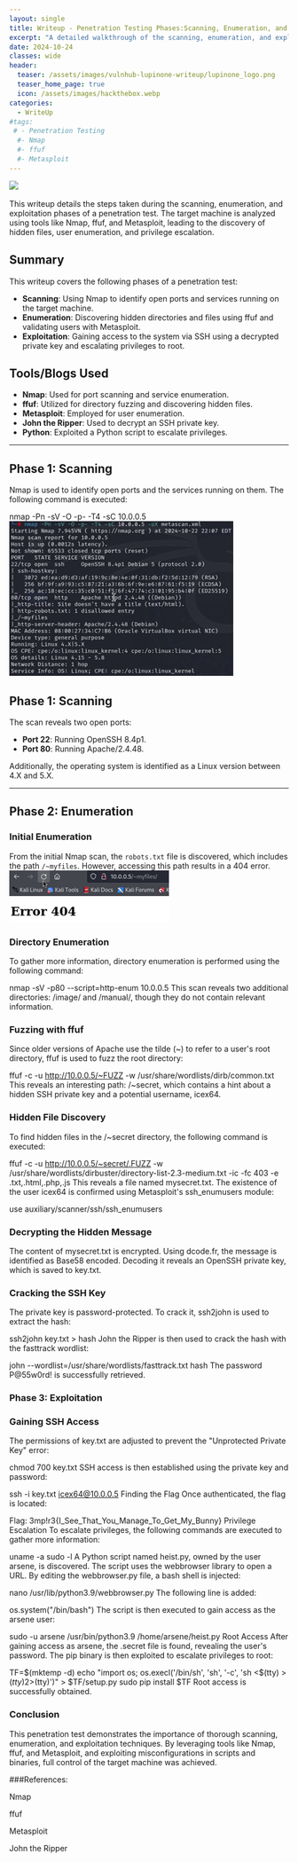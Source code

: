 ```yaml
---
layout: single
title: Writeup - Penetration Testing Phases:Scanning, Enumeration, and Exploitation
excerpt: "A detailed walkthrough of the scanning, enumeration, and exploitation phases during a penetration test, including the use of tools like Nmap, ffuf, and Metasploit."
date: 2024-10-24
classes: wide
header:
  teaser: /assets/images/vulnhub-lupinone-writeup/lupinone_logo.png
  teaser_home_page: true
  icon: /assets/images/hackthebox.webp
categories:
  - WriteUp
#tags:
 # - Penetration Testing
  #- Nmap
  #- ffuf
  #- Metasploit
---
```

![](/assets/images/vulnhub-lupinone-writeup/lupinone_logo.png)

This writeup details the steps taken during the scanning, enumeration, and exploitation phases of a penetration test. The target machine is analyzed using tools like Nmap, ffuf, and Metasploit, leading to the discovery of hidden files, user enumeration, and privilege escalation.

## Summary

This writeup covers the following phases of a penetration test:
   - **Scanning**: Using Nmap to identify open ports and services running on the target machine.
   - **Enumeration**: Discovering hidden directories and files using ffuf and validating users with Metasploit.
   - **Exploitation**: Gaining access to the system via SSH using a decrypted private key and escalating privileges to root.

## Tools/Blogs Used

- **Nmap**: Used for port scanning and service enumeration.
- **ffuf**: Utilized for directory fuzzing and discovering hidden files.
- **Metasploit**: Employed for user enumeration.
- **John the Ripper**: Used to decrypt an SSH private key.
- **Python**: Exploited a Python script to escalate privileges.

---

## Phase 1: Scanning

Nmap is used to identify open ports and the services running on them. The following command is executed:

nmap -Pn -sV -O -p- -T4 -sC 10.0.0.5
![](/assets/images/vulnhub-lupinone-writeup/lupinnmap.png)

## Phase 1: Scanning

The scan reveals two open ports:
   - **Port 22**: Running OpenSSH 8.4p1.
   - **Port 80**: Running Apache/2.4.48.

Additionally, the operating system is identified as a Linux version between 4.X and 5.X.

---

## Phase 2: Enumeration

### Initial Enumeration
From the initial Nmap scan, the `robots.txt` file is discovered, which includes the path `/~myfiles`. However, accessing this path results in a 404 error.
![](/assets/images/vulnhub-lupinone-writeup/lupinerror.png)

### Directory Enumeration
To gather more information, directory enumeration is performed using the following command:

nmap -sV -p80 --script=http-enum 10.0.0.5
This scan reveals two additional directories: /image/ and /manual/, though they do not contain relevant information.

### Fuzzing with ffuf
Since older versions of Apache use the tilde (~) to refer to a user's root directory, ffuf is used to fuzz the root directory:

ffuf -c -u http://10.0.0.5/~FUZZ -w /usr/share/wordlists/dirb/common.txt
This reveals an interesting path: /~secret, which contains a hint about a hidden SSH private key and a potential username, icex64.

### Hidden File Discovery
To find hidden files in the /~secret directory, the following command is executed:

ffuf -c -u http://10.0.0.5/~secret/.FUZZ -w /usr/share/wordlists/dirbuster/directory-list-2.3-medium.txt -ic -fc 403 -e .txt,.html,.php,.js
This reveals a file named mysecret.txt. The existence of the user icex64 is confirmed using Metasploit's ssh_enumusers module:

use auxiliary/scanner/ssh/ssh_enumusers

### Decrypting the Hidden Message
The content of mysecret.txt is encrypted. Using dcode.fr, the message is identified as Base58 encoded. Decoding it reveals an OpenSSH private key, which is saved to key.txt.

### Cracking the SSH Key
The private key is password-protected. To crack it, ssh2john is used to extract the hash:

ssh2john key.txt > hash
John the Ripper is then used to crack the hash with the fasttrack wordlist:

john --wordlist=/usr/share/wordlists/fasttrack.txt hash
The password P@55w0rd! is successfully retrieved.

### Phase 3: Exploitation
### Gaining SSH Access
The permissions of key.txt are adjusted to prevent the "Unprotected Private Key" error:

chmod 700 key.txt
SSH access is then established using the private key and password:

ssh -i key.txt icex64@10.0.0.5
Finding the Flag
Once authenticated, the flag is located:

Flag: 3mp!r3{I_See_That_You_Manage_To_Get_My_Bunny}
Privilege Escalation
To escalate privileges, the following commands are executed to gather more information:

uname -a
sudo -l
A Python script named heist.py, owned by the user arsene, is discovered. The script uses the webbrowser library to open a URL. By editing the webbrowser.py file, a bash shell is injected:

nano /usr/lib/python3.9/webbrowser.py
The following line is added:

os.system("/bin/bash")
The script is then executed to gain access as the arsene user:

sudo -u arsene /usr/bin/python3.9 /home/arsene/heist.py
Root Access
After gaining access as arsene, the .secret file is found, revealing the user's password. The pip binary is then exploited to escalate privileges to root:

TF=$(mktemp -d)
echo "import os; os.execl('/bin/sh', 'sh', '-c', 'sh <$(tty) >$(tty) 2>$(tty)')" > $TF/setup.py
sudo pip install $TF
Root access is successfully obtained.

### Conclusion
This penetration test demonstrates the importance of thorough scanning, enumeration, and exploitation techniques. By leveraging tools like Nmap, ffuf, and Metasploit, and exploiting misconfigurations in scripts and binaries, full control of the target machine was achieved.

###References:

Nmap

ffuf

Metasploit

John the Ripper